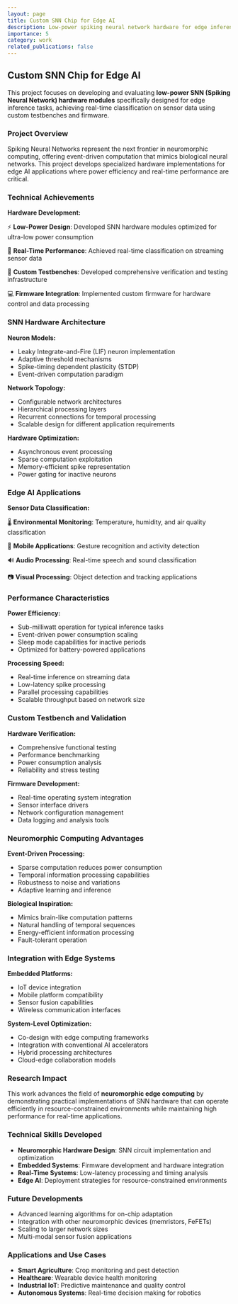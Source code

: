 ```yaml
---
layout: page
title: Custom SNN Chip for Edge AI
description: Low-power spiking neural network hardware for edge inference applications
importance: 5
category: work
related_publications: false
---
```


## Custom SNN Chip for Edge AI

This project focuses on developing and evaluating **low-power SNN (Spiking Neural Network) hardware modules** specifically designed for edge inference tasks, achieving real-time classification on sensor data using custom testbenches and firmware.

### Project Overview

Spiking Neural Networks represent the next frontier in neuromorphic computing, offering event-driven computation that mimics biological neural networks. This project develops specialized hardware implementations for edge AI applications where power efficiency and real-time performance are critical.

### Technical Achievements

**Hardware Development:**

⚡ **Low-Power Design**: Developed SNN hardware modules optimized for ultra-low power consumption

🎯 **Real-Time Performance**: Achieved real-time classification on streaming sensor data

🔧 **Custom Testbenches**: Developed comprehensive verification and testing infrastructure

💻 **Firmware Integration**: Implemented custom firmware for hardware control and data processing

### SNN Hardware Architecture

**Neuron Models:**

- Leaky Integrate-and-Fire (LIF) neuron implementation
- Adaptive threshold mechanisms
- Spike-timing dependent plasticity (STDP)
- Event-driven computation paradigm

**Network Topology:**

- Configurable network architectures
- Hierarchical processing layers
- Recurrent connections for temporal processing
- Scalable design for different application requirements

**Hardware Optimization:**

- Asynchronous event processing
- Sparse computation exploitation
- Memory-efficient spike representation
- Power gating for inactive neurons

### Edge AI Applications

**Sensor Data Classification:**

🌡️ **Environmental Monitoring**: Temperature, humidity, and air quality classification

📱 **Mobile Applications**: Gesture recognition and activity detection

🔊 **Audio Processing**: Real-time speech and sound classification

📷 **Visual Processing**: Object detection and tracking applications

### Performance Characteristics

**Power Efficiency:**

- Sub-milliwatt operation for typical inference tasks
- Event-driven power consumption scaling
- Sleep mode capabilities for inactive periods
- Optimized for battery-powered applications

**Processing Speed:**

- Real-time inference on streaming data
- Low-latency spike processing
- Parallel processing capabilities
- Scalable throughput based on network size

### Custom Testbench and Validation

**Hardware Verification:**

- Comprehensive functional testing
- Performance benchmarking
- Power consumption analysis
- Reliability and stress testing

**Firmware Development:**

- Real-time operating system integration
- Sensor interface drivers
- Network configuration management
- Data logging and analysis tools

### Neuromorphic Computing Advantages

**Event-Driven Processing:**

- Sparse computation reduces power consumption
- Temporal information processing capabilities
- Robustness to noise and variations
- Adaptive learning and inference

**Biological Inspiration:**

- Mimics brain-like computation patterns
- Natural handling of temporal sequences
- Energy-efficient information processing
- Fault-tolerant operation

### Integration with Edge Systems

**Embedded Platforms:**

- IoT device integration
- Mobile platform compatibility
- Sensor fusion capabilities
- Wireless communication interfaces

**System-Level Optimization:**

- Co-design with edge computing frameworks
- Integration with conventional AI accelerators
- Hybrid processing architectures
- Cloud-edge collaboration models

### Research Impact

This work advances the field of **neuromorphic edge computing** by demonstrating practical implementations of SNN hardware that can operate efficiently in resource-constrained environments while maintaining high performance for real-time applications.

### Technical Skills Developed

- **Neuromorphic Hardware Design**: SNN circuit implementation and optimization
- **Embedded Systems**: Firmware development and hardware integration
- **Real-Time Systems**: Low-latency processing and timing analysis
- **Edge AI**: Deployment strategies for resource-constrained environments

### Future Developments

- Advanced learning algorithms for on-chip adaptation
- Integration with other neuromorphic devices (memristors, FeFETs)
- Scaling to larger network sizes
- Multi-modal sensor fusion applications

### Applications and Use Cases

- **Smart Agriculture**: Crop monitoring and pest detection
- **Healthcare**: Wearable device health monitoring
- **Industrial IoT**: Predictive maintenance and quality control
- **Autonomous Systems**: Real-time decision making for robotics
